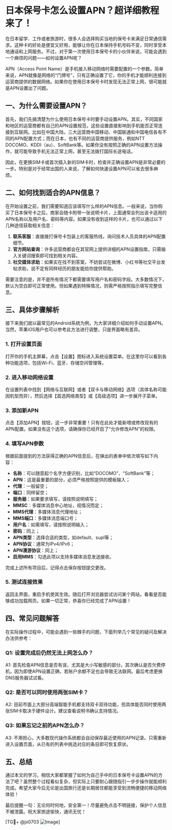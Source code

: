 # 日本保号卡怎么设置APN？超详细教程来了！

在日本留学、工作或者旅游时，很多人会选择购买当地的保号卡来满足日常通信需求。这种卡的好处是便宜又好用，能够让你在日本保持手机号码不变，同时享受本地通话和上网服务。不过，对于第一次使用日本保号卡的小伙伴来说，可能会遇到一个麻烦的问题——如何设置APN呢？

APN（Access Point Name）是手机接入移动网络时需要配置的一个参数。简单来说，APN就像是网络的“门牌号”，只有正确设置了它，你的手机才能顺利连接到运营商提供的数据网络。如果你在使用日本保号卡时发现无法正常上网，很可能就是APN设置出了问题。

## 一、为什么需要设置APN？

首先，我们先搞清楚为什么使用日本保号卡时要手动设置APN。其实，不同国家和地区的运营商都有自己的APN设置规范，这些设置直接影响到手机能否正常连接到互联网。比如在中国大陆，三大运营商中国移动、中国联通和中国电信各有不同的APN配置方式；而在日本，也有不同的运营商提供服务，例如NTT DOCOMO、KDDI（au）、SoftBank等。如果你没有按照正确的APN设置方法操作，就可能导致手机无法正常上网，甚至无法拨打国际长途电话。

因此，在更换SIM卡或首次插入新的SIM卡时，检查并正确设置APN是非常必要的一步。特别是对于经常出国的人来说，了解如何快速设置APN可以省去很多麻烦。

## 二、如何找到适合的APN信息？

在开始设置之前，我们需要知道应该填写什么样的APN信息。一般来说，当你购买了日本保号卡之后，商家会随卡附带一张说明卡片，上面通常会列出该卡适用的APN名称以及用户名、密码等内容。如果没有收到这样的卡片，也可以通过以下几种途径获取相关信息：

1. **联系客服**：直接拨打保号卡包装上的客服热线，询问技术人员具体的APN配置细节。
2. **官方网站查询**：许多运营商都会在其官网上提供详细的APN设置指南，只需输入关键词搜索即可找到相关内容。
3. **社交媒体求助**：如果实在找不到答案，不妨尝试在微博、小红书等社交平台发帖求助，说不定有同样经历的朋友能给你提供帮助。

需要注意的是，并不是所有情况下都需要填写用户名和密码字段。大多数情况下，默认为空白即可正常使用。但如果遇到特殊情况，则需严格按照指示填写完整信息。

## 三、具体步骤解析

接下来我们就以最常见的Android系统为例，为大家详细介绍如何手动设置APN。当然，苹果iOS用户也可以参考此方法进行调整，只是界面略有差异。

### 1. 打开设置页面
打开你的手机主屏幕，点击【设置】图标进入系统设置菜单。在这里你可以看到各种功能选项，包括Wi-Fi、蓝牙、存储空间管理等。

### 2. 进入移动网络设置
在设置列表中找到【网络与互联网】或者【双卡与移动网络】选项（具体名称可能因机型而异），然后选择【首选网络类型】或【高级选项】进一步展开子菜单。

### 3. 添加新APN
点击【添加APN】按钮，这一步非常重要！只有在此处才能新增或修改现有的APN配置。如果没有这个选项，请确保你已经开启了“允许修改APN”的权限。

### 4. 填写APN参数
根据前面提到的方法获得正确的APN信息后，在弹出的表单中依次填写如下内容：
- **名称**：可以随意起个名字方便识别，比如“DOCOMO”、“SoftBank”等；
- **APN**：这是最重要的部分，必须严格按照提供的模板输入；
- **代理**：一般留空；
- **端口**：同样留空；
- **服务器**：如果要求填写，请按照说明填写；
- **MMSC**：多媒体消息中心地址，视情况而定；
- **MMS代理**：多媒体消息代理地址；
- **MMS端口**：多媒体消息端口号；
- **用户名**：如需填写，请按照说明输入；
- **密码**：同上；
- **APN类型**：选择合适的类型，如default、supl等；
- **APN协议**：通常为IPv4/IPv6；
- **APN漫游协议**：同上；
- **启用MMS**：勾选此项以支持多媒体消息发送接收。

完成上述所有项目后，记得点击保存按钮提交更改。

### 5. 测试连接效果
返回主界面，重启手机使其生效。随后打开浏览器尝试访问某个网站，看看是否能够成功加载网页。如果一切正常，恭喜你已经完成了APN设置！

## 四、常见问题解答

在实际操作过程中，可能会遇到一些棘手的问题，下面列举几个常见的疑问及解决办法供参考：

### Q1: 设置完成后仍然无法上网怎么办？
A1: 首先检查APN信息是否有误，尤其是大小写敏感的部分。其次确认是否欠费停机，因为即使APN设置正确，若账户余额不足也会导致无法联网。最后考虑更换DNS服务器试试看。

### Q2: 是否可以同时使用两张SIM卡？
A2: 目前市面上大部分高端智能手机都支持双卡双待功能，但具体能否同时使用两张SIM卡取决于硬件设计。建议查看说明书确认支持情况。

### Q3: 如果忘记之前的APN怎么办？
A3: 不用担心，大多数现代操作系统都会自动保存最近使用的APN记录。只需重新进入设置页面，从已有的列表中挑选对应的条目即可恢复原状。

## 五、总结

通过本文的学习，相信大家都掌握了如何为自己手中的日本保号卡设置APN的方法了吧？虽然整个过程看似复杂，但实际上只要耐心跟随指引一步步操作就能顺利完成。希望大家今后无论是出国旅行还是长期居住都能享受到流畅便捷的移动网络体验！

最后提醒一句：无论何时何地，安全第一！尽量避免点击不明链接，保护个人信息不被泄露。祝大家旅途愉快，通讯无忧！

[TG💪+ @jx0703 ![Image](https://github.com/user-attachments/assets/dbca1d08-cadb-493c-b0ec-ad6f7a83f270)]